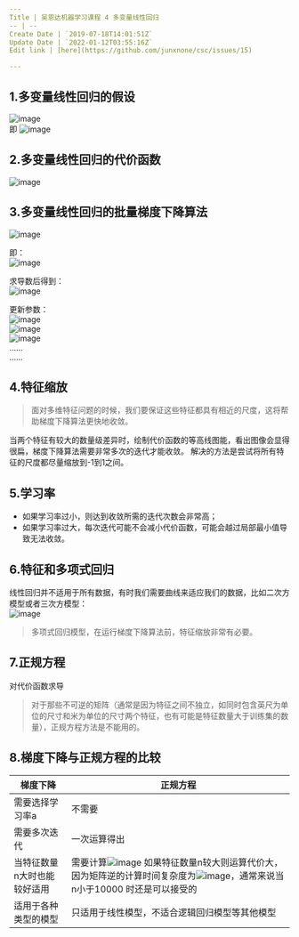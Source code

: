 ```yaml
---
Title | 吴恩达机器学习课程 4 多变量线性回归
-- | --
Create Date | `2019-07-18T14:01:51Z`
Update Date | `2022-01-12T03:55:16Z`
Edit link | [here](https://github.com/junxnone/csc/issues/15)

---
```

## 1.多变量线性回归的假设

![image](https://user-images.githubusercontent.com/2216970/51480155-4bdf4200-1dcb-11e9-90e8-587f8214bbf6.png)  
即 ![image](https://user-images.githubusercontent.com/2216970/51480261-8c3ec000-1dcb-11e9-84e5-586a1c8d5326.png)

## 2.多变量线性回归的代价函数

![image](https://user-images.githubusercontent.com/2216970/51480337-c1e3a900-1dcb-11e9-8940-c0b533648efd.png)

## 3.多变量线性回归的批量梯度下降算法

![image](https://user-images.githubusercontent.com/2216970/51480387-e3449500-1dcb-11e9-86f7-cfeec3eb6cda.png)   

即：  
![image](https://user-images.githubusercontent.com/2216970/51480392-e8094900-1dcb-11e9-8718-d75a0d8c889d.png)  

求导数后得到：  
![image](https://user-images.githubusercontent.com/2216970/51480395-eb043980-1dcb-11e9-86ca-f10c2a94b05d.png)  

更新参数：  
![image](https://user-images.githubusercontent.com/2216970/51480624-7382da00-1dcc-11e9-97a3-a6e8a49c567c.png)  
![image](https://user-images.githubusercontent.com/2216970/51480631-767dca80-1dcc-11e9-9366-913b2647f318.png)  
![image](https://user-images.githubusercontent.com/2216970/51480636-78478e00-1dcc-11e9-8ea4-c626aa5cc169.png)  
……  
……  

## 4.特征缩放

> 面对多维特征问题的时候，我们要保证这些特征都具有相近的尺度，这将帮助梯度下降算法更快地收敛。

当两个特征有较大的数量级差异时，绘制代价函数的等高线图能，看出图像会显得很扁，梯度下降算法需要非常多次的迭代才能收敛。
解决的方法是尝试将所有特征的尺度都尽量缩放到-1到1之间。

## 5.学习率

- 如果学习率过小，则达到收敛所需的迭代次数会非常高；
- 如果学习率过大，每次迭代可能不会减小代价函数，可能会越过局部最小值导致无法收敛。

## 6.特征和多项式回归

线性回归并不适用于所有数据，有时我们需要曲线来适应我们的数据，比如二次方模型或者三次方模型：  
![image](https://user-images.githubusercontent.com/2216970/51485551-5b658780-1dd9-11e9-8f6f-287364e4b342.png)  
> 多项式回归模型，在运行梯度下降算法前，特征缩放非常有必要。

## 7.正规方程

对代价函数求导
> 对于那些不可逆的矩阵（通常是因为特征之间不独立，如同时包含英尺为单位的尺寸和米为单位的尺寸两个特征，也有可能是特征数量大于训练集的数量），正规方程方法是不能用的。

## 8.梯度下降与正规方程的比较

梯度下降 | 正规方程
-- | --
需要选择学习率a | 不需要
需要多次迭代 | 一次运算得出
当特征数量n大时也能较好适用 | 需要计算![image](https://user-images.githubusercontent.com/2216970/51485975-6ff64f80-1dda-11e9-8b19-b095a7d069e0.png) 如果特征数量n较大则运算代价大，因为矩阵逆的计算时间复杂度为![image](https://user-images.githubusercontent.com/2216970/51485977-7258a980-1dda-11e9-9196-dbb954f2b792.png)，通常来说当n小于10000 时还是可以接受的
适用于各种类型的模型 | 只适用于线性模型，不适合逻辑回归模型等其他模型

